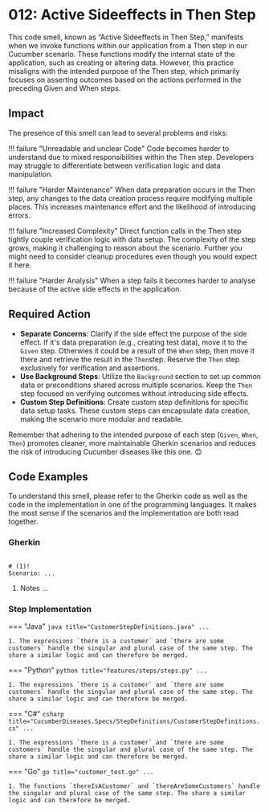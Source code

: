 # 012: Active Sideeffects in Then Step
This code smell, known as “Active Sideeffects in Then Step,” manifests when we invoke functions within our application from a Then step in our Cucumber scenario. These functions modify the internal state of the application, such as creating or altering data. However, this practice misaligns with the intended purpose of the Then step, which primarily focuses on asserting outcomes based on the actions performed in the preceding Given and When steps.


## Impact
The presence of this smell can lead to several problems and risks:

!!! failure "Unreadable and unclear Code"
    Code becomes harder to understand due to mixed responsibilities within the Then step.
    Developers may struggle to differentiate between verification logic and data manipulation.

!!! failure "Harder Maintenance"
    When data preparation occurs in the Then step, any changes to the data creation process require modifying multiple places.
    This increases maintenance effort and the likelihood of introducing errors.

!!! failure "Increased Complexity"
    Direct function calls in the Then step tightly couple verification logic with data setup.
    The complexity of the step grows, making it challenging to reason about the scenario. Further you might need to consider cleanup procedures even though you would expect it here.

!!! failure "Harder Analysis"
    When a step fails it becomes harder to analyse because of the active side effects in the application.

## Required Action

* **Separate Concerns**: Clarify if the side effect the purpose of the side effect. If it's data preparation (e.g., creating test data), move it  to the `Given` step. Otherwies it could be a result of the `When` step, then move it there and retrieve the result in the `Then`step. Reserve the `Then` step exclusively for verification and assertions.
* **Use Background Steps**: Utilize the `Background` section to set up common data or preconditions shared across multiple scenarios. Keep the `Then` step focused on verifying outcomes without introducing side effects.
* **Custom Step Definitions**: Create custom step definitions for specific data setup tasks. These custom steps can encapsulate data creation, making the scenario more modular and readable.

Remember that adhering to the intended purpose of each step (`Given`, `When`, `Then`) promotes cleaner, more maintainable Gherkin scenarios and reduces the risk of introducing Cucumber diseases like this one. 😊

## Code Examples
To understand this smell, please refer to the Gherkin code as well as the code in the implementation in one of the programming languages. It makes the most sense if the scenarios and the implementation are both read together.

### Gherkin
```gherkin title="Customer.feature"

# (1)!
Scenario: ...

```

1. Notes ...

### Step Implementation
=== "Java"
    ```java title="CustomerStepDefinitions.java"
    ...
    ```

    1. The expressions `there is a customer` and `there are some customers` handle the singular and plural case of the same step. The share a similar logic and can therefore be merged.
    
=== "Python"
    ```python title="features/steps/steps.py"
    ...
    ```

    1. The expressions `there is a customer` and `there are some customers` handle the singular and plural case of the same step. The share a similar logic and can therefore be merged.


=== "C#"
    ```csharp title="CucumberDiseases.Specs/StepDefinitions/CustomerStepDefinitions.cs"
    ...
    ```

    1. The expressions `there is a customer` and `there are some customers` handle the singular and plural case of the same step. The share a similar logic and can therefore be merged.

=== "Go"
    ```go title="customer_test.go"
    ...
    ```

    1. The functions `thereIsACustomer` and `thereAreSomeCustomers` handle the singular and plural case of the same step. The share a similar logic and can therefore be merged.
